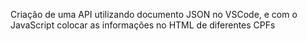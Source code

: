 Criação de uma API utilizando documento JSON no VSCode, e com o JavaScript colocar as informações no HTML de diferentes CPFs
